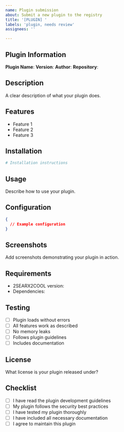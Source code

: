 ```yaml
---
name: Plugin submission
about: Submit a new plugin to the registry
title: '[PLUGIN] '
labels: 'plugin, needs review'
assignees: ''

---
```


## Plugin Information

**Plugin Name**: 
**Version**: 
**Author**: 
**Repository**: 

## Description
A clear description of what your plugin does.

## Features
- Feature 1
- Feature 2
- Feature 3

## Installation
```bash
# Installation instructions
```

## Usage
Describe how to use your plugin.

## Configuration
```json
{
  // Example configuration
}
```

## Screenshots
Add screenshots demonstrating your plugin in action.

## Requirements
- 2SEARX2COOL version: 
- Dependencies: 

## Testing
- [ ] Plugin loads without errors
- [ ] All features work as described
- [ ] No memory leaks
- [ ] Follows plugin guidelines
- [ ] Includes documentation

## License
What license is your plugin released under?

## Checklist
- [ ] I have read the plugin development guidelines
- [ ] My plugin follows the security best practices
- [ ] I have tested my plugin thoroughly
- [ ] I have included all necessary documentation
- [ ] I agree to maintain this plugin